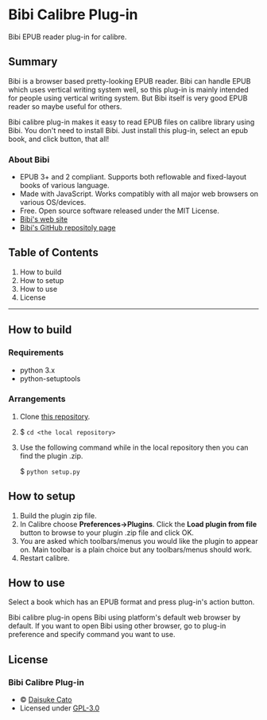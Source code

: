 Bibi Calibre Plug-in
================================================================================================================================

Bibi EPUB reader plug-in for calibre.


Summary
--------------------------------------------------------------------------------------------------------------------------------

Bibi is a browser based pretty-looking EPUB reader.
Bibi can handle EPUB which uses vertical writing system well, so this plug-in
is mainly intended for people using vertical writing system.
But Bibi itself is very good EPUB reader so maybe useful for others.

Bibi calibre plug-in makes it easy to read EPUB files on calibre library
using Bibi. You don't need to install Bibi. Just install this plug-in,
select an epub book, and click button, that all!


### About Bibi

* EPUB 3+ and 2 compliant. Supports both reflowable and fixed-layout books of various language.
* Made with JavaScript. Works compatibly with all major web browsers on various OS/devices.
* Free. Open source software released under the MIT License.
* [Bibi's web site](http://bibi.epub.link/)
* [Bibi's GitHub repositoly page](https://github.com/satorumurmur/bibi)



Table of Contents
--------------------------------------------------------------------------------------------------------------------------------

1. How to build
2. How to setup
3. How to use
4. License



--------------------------------------------------------------------------------------------------------------------------------



How to build
--------------------------------------------------------------------------------------------------------------------------------


### Requirements
* python 3.x
* python-setuptools

### Arrangements
1. Clone [this repository](https://github.com/KazuSoap/bibi_calibre).
2. $ `cd <the local repository>`
3. Use the following command while in the local repository then you can find the plugin .zip.

    $ `python setup.py`


How to setup
--------------------------------------------------------------------------------------------------------------------------------

1. Build the plugin zip file.
2. In Calibre choose **Preferences->Plugins**. Click the **Load plugin from file** button to browse to your plugin .zip file and click OK.
3. You are asked which toolbars/menus you would like the plugin to appear on.
Main toolbar is a plain choice but any toolbars/menus should work.
4. Restart calibre.


How to use
--------------------------------------------------------------------------------------------------------------------------------

Select a book which has an EPUB format and press plug-in's action button.

Bibi calibre plug-in opens Bibi using platform's default web browser by default.
If you want to open Bibi using other browser, go to plug-in preference and
specify command you want to use.



License
--------------------------------------------------------------------------------------------------------------------------------

### Bibi Calibre Plug-in

* &copy; [Daisuke Cato](https://github.com/dcato/bibi_calibre)
* Licensed under [GPL-3.0](https://www.gnu.org/licenses/gpl-3.0.txt)
